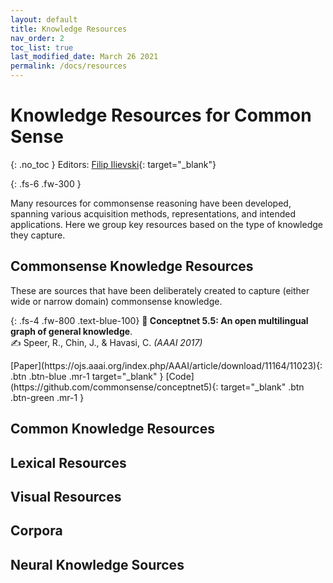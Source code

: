 ```yaml
---
layout: default
title: Knowledge Resources
nav_order: 2
toc_list: true
last_modified_date: March 26 2021
permalink: /docs/resources
---
```


# Knowledge Resources for Common Sense  
{: .no_toc }
Editors: [Filip Ilievski](https://usc-isi-i2.github.io/ilievski/){: target="_blank"} 


{: .fs-6 .fw-300 }

Many resources for commonsense reasoning have been developed, spanning various acquisition methods, representations, and intended applications. Here we group key resources based on the type of knowledge they capture.

## Commonsense Knowledge Resources

These are sources that have been deliberately created to capture (either wide or narrow domain) commonsense knowledge. 

{: .fs-4 .fw-800 .text-blue-100}
**📜 Conceptnet 5.5: An open multilingual graph of general knowledge**. <br> ✍ Speer, R., Chin, J., & Havasi, C. *(AAAI 2017)*
 
<span class="fs-2">
   [Paper](https://ojs.aaai.org/index.php/AAAI/article/download/11164/11023){: .btn .btn-blue .mr-1 target="_blank" } 
   [Code](https://github.com/commonsense/conceptnet5){: target="_blank" .btn .btn-green .mr-1 } 
</span> 

## Common Knowledge Resources

## Lexical Resources

## Visual Resources

## Corpora

## Neural Knowledge Sources
